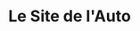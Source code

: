 ---
title: "Le Site de l'Auto"
url: /villenave-dornon/le-site-de-lauto-avenue-roger-lapebie/
shop: voiture
---
